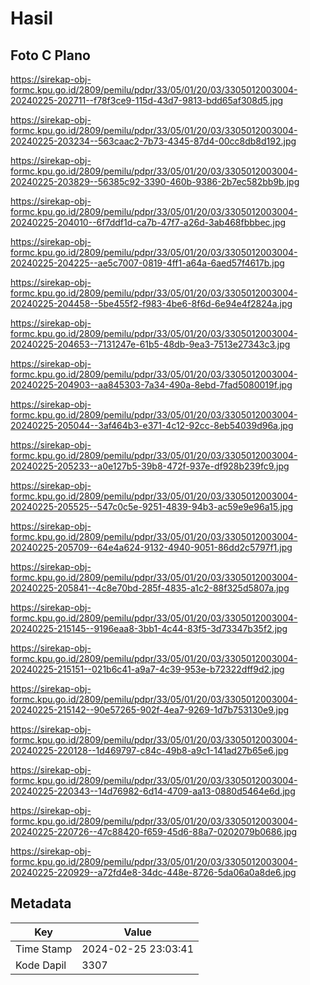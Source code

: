 # Hasil

## Foto C Plano

https://sirekap-obj-formc.kpu.go.id/2809/pemilu/pdpr/33/05/01/20/03/3305012003004-20240225-202711--f78f3ce9-115d-43d7-9813-bdd65af308d5.jpg

https://sirekap-obj-formc.kpu.go.id/2809/pemilu/pdpr/33/05/01/20/03/3305012003004-20240225-203234--563caac2-7b73-4345-87d4-00cc8db8d192.jpg

https://sirekap-obj-formc.kpu.go.id/2809/pemilu/pdpr/33/05/01/20/03/3305012003004-20240225-203829--56385c92-3390-460b-9386-2b7ec582bb9b.jpg

https://sirekap-obj-formc.kpu.go.id/2809/pemilu/pdpr/33/05/01/20/03/3305012003004-20240225-204010--6f7ddf1d-ca7b-47f7-a26d-3ab468fbbbec.jpg

https://sirekap-obj-formc.kpu.go.id/2809/pemilu/pdpr/33/05/01/20/03/3305012003004-20240225-204225--ae5c7007-0819-4ff1-a64a-6aed57f4617b.jpg

https://sirekap-obj-formc.kpu.go.id/2809/pemilu/pdpr/33/05/01/20/03/3305012003004-20240225-204458--5be455f2-f983-4be6-8f6d-6e94e4f2824a.jpg

https://sirekap-obj-formc.kpu.go.id/2809/pemilu/pdpr/33/05/01/20/03/3305012003004-20240225-204653--7131247e-61b5-48db-9ea3-7513e27343c3.jpg

https://sirekap-obj-formc.kpu.go.id/2809/pemilu/pdpr/33/05/01/20/03/3305012003004-20240225-204903--aa845303-7a34-490a-8ebd-7fad5080019f.jpg

https://sirekap-obj-formc.kpu.go.id/2809/pemilu/pdpr/33/05/01/20/03/3305012003004-20240225-205044--3af464b3-e371-4c12-92cc-8eb54039d96a.jpg

https://sirekap-obj-formc.kpu.go.id/2809/pemilu/pdpr/33/05/01/20/03/3305012003004-20240225-205233--a0e127b5-39b8-472f-937e-df928b239fc9.jpg

https://sirekap-obj-formc.kpu.go.id/2809/pemilu/pdpr/33/05/01/20/03/3305012003004-20240225-205525--547c0c5e-9251-4839-94b3-ac59e9e96a15.jpg

https://sirekap-obj-formc.kpu.go.id/2809/pemilu/pdpr/33/05/01/20/03/3305012003004-20240225-205709--64e4a624-9132-4940-9051-86dd2c5797f1.jpg

https://sirekap-obj-formc.kpu.go.id/2809/pemilu/pdpr/33/05/01/20/03/3305012003004-20240225-205841--4c8e70bd-285f-4835-a1c2-88f325d5807a.jpg

https://sirekap-obj-formc.kpu.go.id/2809/pemilu/pdpr/33/05/01/20/03/3305012003004-20240225-215145--9196eaa8-3bb1-4c44-83f5-3d73347b35f2.jpg

https://sirekap-obj-formc.kpu.go.id/2809/pemilu/pdpr/33/05/01/20/03/3305012003004-20240225-215151--021b6c41-a9a7-4c39-953e-b72322dff9d2.jpg

https://sirekap-obj-formc.kpu.go.id/2809/pemilu/pdpr/33/05/01/20/03/3305012003004-20240225-215142--90e57265-902f-4ea7-9269-1d7b753130e9.jpg

https://sirekap-obj-formc.kpu.go.id/2809/pemilu/pdpr/33/05/01/20/03/3305012003004-20240225-220128--1d469797-c84c-49b8-a9c1-141ad27b65e6.jpg

https://sirekap-obj-formc.kpu.go.id/2809/pemilu/pdpr/33/05/01/20/03/3305012003004-20240225-220343--14d76982-6d14-4709-aa13-0880d5464e6d.jpg

https://sirekap-obj-formc.kpu.go.id/2809/pemilu/pdpr/33/05/01/20/03/3305012003004-20240225-220726--47c88420-f659-45d6-88a7-0202079b0686.jpg

https://sirekap-obj-formc.kpu.go.id/2809/pemilu/pdpr/33/05/01/20/03/3305012003004-20240225-220929--a72fd4e8-34dc-448e-8726-5da06a0a8de6.jpg


## Metadata

| Key        | Value               |
| ---------- | ------------------- |
| Time Stamp | 2024-02-25 23:03:41 |
| Kode Dapil | 3307                |



